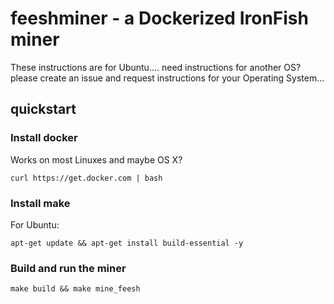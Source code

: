 # feeshminer - a Dockerized IronFish miner

These instructions are for Ubuntu.... need instructions for another OS? please create an issue and request instructions for your Operating System...

## quickstart

### Install docker

Works on most Linuxes and maybe OS X?

`curl https://get.docker.com | bash`

### Install make

For Ubuntu:

`apt-get update && apt-get install build-essential -y`

### Build and run the miner

`make build && make mine_feesh`

